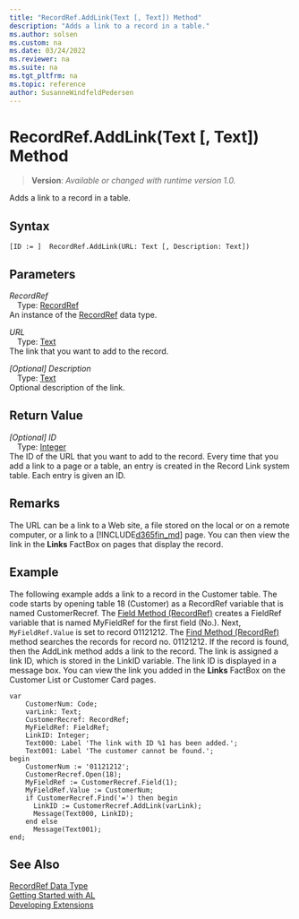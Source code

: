```yaml
---
title: "RecordRef.AddLink(Text [, Text]) Method"
description: "Adds a link to a record in a table."
ms.author: solsen
ms.custom: na
ms.date: 03/24/2022
ms.reviewer: na
ms.suite: na
ms.tgt_pltfrm: na
ms.topic: reference
author: SusanneWindfeldPedersen
---
```

[//]: # (START>DO_NOT_EDIT)
[//]: # (IMPORTANT:Do not edit any of the content between here and the END>DO_NOT_EDIT.)
[//]: # (Any modifications should be made in the .xml files in the ModernDev repo.)
# RecordRef.AddLink(Text [, Text]) Method
> **Version**: _Available or changed with runtime version 1.0._

Adds a link to a record in a table.


## Syntax
```AL
[ID := ]  RecordRef.AddLink(URL: Text [, Description: Text])
```
## Parameters
*RecordRef*  
&emsp;Type: [RecordRef](recordref-data-type.md)  
An instance of the [RecordRef](recordref-data-type.md) data type.  

*URL*  
&emsp;Type: [Text](../text/text-data-type.md)  
The link that you want to add to the record.  

*[Optional] Description*  
&emsp;Type: [Text](../text/text-data-type.md)  
Optional description of the link.  


## Return Value
*[Optional] ID*  
&emsp;Type: [Integer](../integer/integer-data-type.md)  
The ID of the URL that you want to add to the record. Every time that you add a link to a page or a table, an entry is created in the Record Link system table. Each entry is given an ID.


[//]: # (IMPORTANT: END>DO_NOT_EDIT)

## Remarks  
 The URL can be a link to a Web site, a file stored on the local or on a remote computer, or a link to a [!INCLUDE[d365fin_md](../../includes/d365fin_md.md)] page. You can then view the link in the **Links** FactBox on pages that display the record.  

## Example  
 The following example adds a link to a record in the Customer table. The code starts by opening table 18 \(Customer) as a RecordRef variable that is named CustomerRecref. The [Field Method (RecordRef)](recordref-field-method.md) creates a FieldRef variable that is named MyFieldRef for the first field \(No.\). Next, `MyFieldRef.Value` is set to record 01121212. The [Find Method (RecordRef)](recordref-find-method.md) method searches the records for record no. 01121212. If the record is found, then the AddLink method adds a link to the record. The link is assigned a link ID, which is stored in the LinkID variable. The link ID is displayed in a message box. You can view the link you added in the **Links** FactBox on the Customer List or Customer Card pages. 

```al
var
    CustomerNum: Code;
    varLink: Text;
    CustomerRecref: RecordRef;
    MyFieldRef: FieldRef;
    LinkID: Integer;
    Text000: Label 'The link with ID %1 has been added.';
    Text001: Label 'The customer cannot be found.';
begin  
    CustomerNum := '01121212';  
    CustomerRecref.Open(18);  
    MyFieldRef := CustomerRecref.Field(1);  
    MyFieldRef.Value := CustomerNum;  
    if CustomerRecref.Find('=') then begin  
      LinkID := CustomerRecref.AddLink(varLink);  
      Message(Text000, LinkID);  
    end else
      Message(Text001);  
end;
```  

## See Also
[RecordRef Data Type](recordref-data-type.md)  
[Getting Started with AL](../../devenv-get-started.md)  
[Developing Extensions](../../devenv-dev-overview.md)